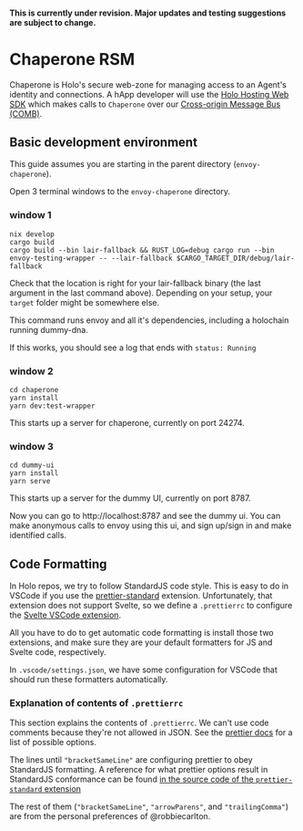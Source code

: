 #### This is currently under revision. Major updates and testing suggestions are subject to change.

# Chaperone RSM

Chaperone is Holo's secure web-zone for managing access to an Agent's identity and connections. A
hApp developer will use the [Holo Hosting Web SDK](https://github.com/Holo-Host/web-sdk) which makes calls to `Chaperone` over our
[Cross-origin Message Bus (COMB)](https://github.com/Holo-Host/cross-origin-message-bus).

## Basic development environment

This guide assumes you are starting in the parent directory (`envoy-chaperone`).

Open 3 terminal windows to the `envoy-chaperone` directory.

### window 1

```
nix develop
cargo build
cargo build --bin lair-fallback && RUST_LOG=debug cargo run --bin envoy-testing-wrapper -- --lair-fallback $CARGO_TARGET_DIR/debug/lair-fallback
```

Check that the location is right for your lair-fallback binary (the last argument in the last command above). Depending on your setup, your `target` folder might be somewhere else.

This command runs envoy and all it's dependencies, including a holochain running dummy-dna.

If this works, you should see a log that ends with `status: Running`

### window 2

```
cd chaperone
yarn install
yarn dev:test-wrapper
```

This starts up a server for chaperone, currently on port 24274.

### window 3

```
cd dummy-ui
yarn install
yarn serve
```

This starts up a server for the dummy UI, currently on port 8787.

Now you can go to http://localhost:8787 and see the dummy ui. You can make anonymous calls to envoy using this ui, and sign up/sign in and make identified calls.

## Code Formatting

In Holo repos, we try to follow StandardJS code style. This is easy to do in VSCode if you use the [prettier-standard][] extension. Unfortunately, that extension does not support Svelte, so we define a `.prettierrc` to configure the [Svelte VSCode extension][svelte-ext].

All you have to do to get automatic code formatting is install those two extensions, and make sure they are your default formatters for JS and Svelte code, respectively.

In `.vscode/settings.json`, we have some configuration for VSCode that should run these formatters automatically.

### Explanation of contents of `.prettierrc`

This section explains the contents of `.prettierrc`. We can't use code comments because they're not allowed in JSON. See the [prettier docs][] for a list of possible options.

The lines until `"bracketSameLine"` are configuring prettier to obey StandardJS formatting. A reference for what prettier options result in StandardJS conformance can be found [in the source code of the `prettier-standard` extension][ps-source]

The rest of them (`"bracketSameLine"`, `"arrowParens"`, and `"trailingComma"`) are from the personal preferences of @robbiecarlton.

[prettier docs]: https://prettier.io/docs/en/options.html
[prettier-standard]: https://marketplace.visualstudio.com/items?itemName=numso.prettier-standard-vscode
[svelte-ext]: https://marketplace.visualstudio.com/items?itemName=svelte.svelte-vscode
[ps-source]: https://github.com/sheerun/prettier-standard/blob/1e93300bcb7f4f967a2010df0a41730dcca0a714/src/utils.js#L47-L54
